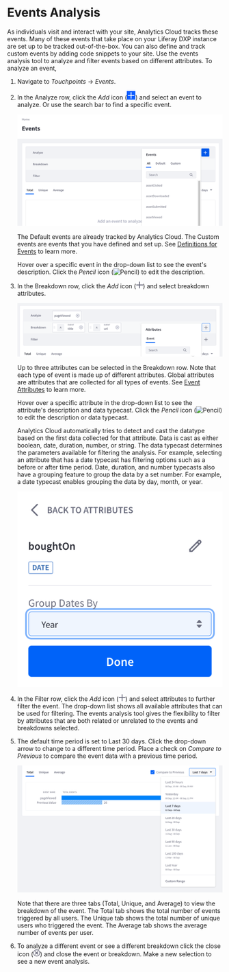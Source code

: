 # Events Analysis

As individuals visit and interact with your site, Analytics Cloud tracks these events. Many of these events that take place on your Liferay DXP instance are set up to be tracked out-of-the-box. You can also define and track custom events by adding code snippets to your site. Use the events analysis tool to analyze and filter events based on different attributes. To analyze an event, 

1. Navigate to *Touchpoints* &rarr; *Events*. 

1. In the Analyze row, click the _Add_ icon (![Add](../../images/icon-add.png)) and select an event to analyze. Or use the search bar to find a specific event.

   ![Select an event to analyze.](./events-analysis/images/01.png)

   The Default events are already tracked by Analytics Cloud. The Custom events are events that you have defined and set up. See [Definitions for Events](../../workspace-data/defintions/definitions-for-events.md) to learn more.

   Hover over a specific event in the drop-down list to see the event's description. Click the _Pencil_ icon (![Pencil](../../images/icon-edit.png)) to edit the description.

1. In the Breakdown row, click the _Add_ icon (![Add](../../images/icon-plus.png)) and select breakdown attributes. 

    ![Select breakdowns for your event.](./events-analysis/images/02.png)

    Up to three attributes can be selected in the Breakdown row. Note that each type of event is made up of different attributes. Global attributes are attributes that are collected for all types of events. See [Event Attributes](../../workspace-data/defintions/definitions-for-event-attributes.md) to learn more.

    Hover over a specific attribute in the drop-down list to see the attribute's description and data typecast. Click the _Pencil_ icon (![Pencil](../../images/icon-edit.png)) to edit the description or data typecast.

    Analytics Cloud automatically tries to detect and cast the datatype based on the first data collected for that attribute. Data is cast as either boolean, date, duration, number, or string. The data typecast determines the parameters available for filtering the analysis. For example, selecting an attribute that has a date typecast has filtering options such as a before or after time period. Date, duration, and number typecasts also have a grouping feature to group the data by a set number. For example, a date typecast enables grouping the data by day, month, or year. 

    ![For date, duration, and number, select how to group the data.](./events-analysis/images/03.png)

1. In the Filter row, click the _Add_ icon (![Add](../../images/icon-plus.png)) and select attributes to further filter the event. The drop-down list shows all available attributes that can be used for filtering. The events analysis tool gives the flexibility to filter by attributes that are both related or unrelated to the events and breakdowns selected. 

1. The default time period is set to Last 30 days. Click the drop-down arrow to change to a different time period. Place a check on *Compare to Previous* to compare the event data with a previous time period.

    ![Select a different time period or compare to previous data.](./events-analysis/images/04.png)

    Note that there are three tabs (Total, Unique, and Average) to view the breakdown of the event. The Total tab shows the total number of events triggered by all users. The Unique tab shows the total number of unique users who triggered the event. The Average tab shows the average number of events per user.

2. To analyze a different event or see a different breakdown click the close icon (![Close](../../images/icon-close.png)) and close the event or breakdown. Make a new selection to see a new event analysis.
